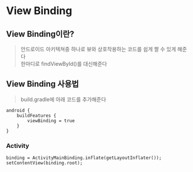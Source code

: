 # View Binding

## View Binding이란?
>안드로이드 아키텍쳐중 하나로 뷰와 상호작용하는 코드를 쉽게 짤 수 있게 해준다    
>한마디로 findViewById()를 대신해준다

## View Binding 사용법
>build.gradle에 아래 코드를 추가해준다
```
android {
    buildFeatures {
        viewBinding = true
    }
}
```

### Activity
```
binding = ActivityMainBinding.inflate(getLayoutInflater());
setContentView(binding.root);
```
